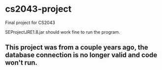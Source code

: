 # cs2043-project
Final project for CS2043 

SEProjectJRE1.8.jar should work fine to run the program.

## This project was from a couple years ago, the database connection is no longer valid and code won't run.
